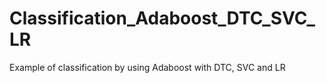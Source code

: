 # Classification_Adaboost_DTC_SVC_LR
Example of classification by using Adaboost with DTC, SVC and LR
